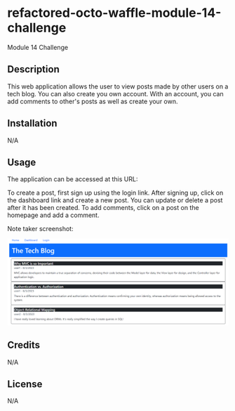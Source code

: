 # refactored-octo-waffle-module-14-challenge
Module 14 Challenge

## Description

This web application allows the user to view posts made by other users on a tech blog.  You can also create you own account.  With an account, you can add comments to other's posts as well as create your own.

## Installation

N/A

## Usage

The application can be accessed at this URL: 

To create a post, first sign up using the login link.  After signing up, click on the dashboard link and create a new post.  You can update or delete a post after it has been created.  To add comments, click on a post on the homepage and add a comment.

Note taker screenshot:

![Tech Blog](public/assets/images/Screenshot.png)

## Credits

N/A

## License

N/A
